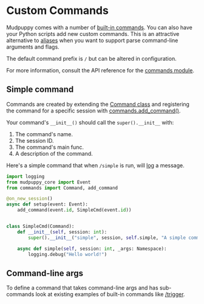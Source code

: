 # Custom Commands

Mudpuppy comes with a number of [built-in commands][commands]. You can also have
your Python scripts add new custom commands. This is an attractive alternative
to [aliases] when you want to support parse command-line arguments and flags.

The default command prefix is `/` but can be altered in configuration.

For more information, consult the API reference for the [commands module].

[commands]: ../commands.md
[aliases]: aliases.md
[commands module]: https://mudpuppy-rs.github.io/mudpuppy/api-docs/commands.html

## Simple command

Commands are created by extending the [Command class] and registering the
command for a specific session with [commands.add_command()].

Your command's `__init__()` should call the `super().__init__` with:

1. The command's name.
2. The session ID.
2. The command's main func.
3. A description of the command.

Here's a simple command that when `/simple` is run, will [log] a message.

```python
import logging
from mudpuppy_core import Event
from commands import Command, add_command

@on_new_session()
async def setup(event: Event):
    add_command(event.id, SimpleCmd(event.id))


class SimpleCmd(Command):
    def __init__(self, session: int):
        super().__init__("simple", session, self.simple, "A simple command example")

    async def simple(self, session: int, _args: Namespace):
        logging.debug("Hello world!")

```

[Command class]: https://mudpuppy-rs.github.io/mudpuppy/api-docs/commands.html#Command
[commands.add_command()]: https://mudpuppy-rs.github.io/mudpuppy/api-docs/commands.html#add_command
[log]: ../logging.md

## Command-line args

To define a command that takes command-line args and has sub-commands look at
existing examples of built-in commands like [/trigger].

[/trigger]: https://github.com/mudpuppy-rs/mudpuppy/blob/main/mudpuppy/python/cmd_trigger.py

